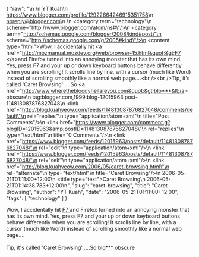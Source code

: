 {
  "raw": "<entry>\n  <author>\n    <name>YT Kuah</name>\n    <uri>https://www.blogger.com/profile/12922664246915351758</uri>\n    <email>noreply@blogger.com</email>\n  </author>\n  <category term=\"technology\"\n    scheme=\"http://www.blogger.com/atom/ns#\"/>\n  <category term=\"http://schemas.google.com/blogger/2008/kind#post\"\n    scheme=\"http://schemas.google.com/g/2005#kind\"/>\n  <content type=\"html\">Wow, I accidentally hit &lt;a href=&quot;http://mozmanual.mozdev.org/web/browser-15.html&quot;&gt;F7 &lt;/a&gt;and Firefox turned into an annoying monster that has its own mind. Yes, press F7 and your up or down keyboard buttons behave differently when you are scrolling! It scrolls line by line, with a cursor (much like Word) instead of scrolling smoothly like a normal web page....&lt;br /&gt;&lt;br /&gt;Tip, it's called 'Caret Browsing' ....So &lt;a href=&quot;http://www.wherethebloodyhellareyou.com&quot;&gt;blo***&lt;/a&gt; obscure</content>\n  <id>tag:blogger.com,1999:blog-12015963.post-114813087876827048</id>\n  <link href=\"http://blog.kuahyeow.com/feeds/114813087876827048/comments/default\"\n    rel=\"replies\"\n    type=\"application/atom+xml\"\n    title=\"Post Comments\"/>\n  <link href=\"https://www.blogger.com/comment.g?blogID=12015963&amp;postID=114813087876827048\"\n    rel=\"replies\"\n    type=\"text/html\"\n    title=\"0 Comments\"/>\n  <link href=\"https://www.blogger.com/feeds/12015963/posts/default/114813087876827048\"\n    rel=\"edit\"\n    type=\"application/atom+xml\"/>\n  <link href=\"https://www.blogger.com/feeds/12015963/posts/default/114813087876827048\"\n    rel=\"self\"\n    type=\"application/atom+xml\"/>\n  <link href=\"http://blog.kuahyeow.com/2006/05/caret-browsing.html\"\n    rel=\"alternate\"\n    type=\"text/html\"\n    title=\"Caret Browsing\"/>\n  <published>2006-05-21T01:11:00+12:00</published>\n  <title type=\"text\">Caret Browsing</title>\n  <updated>2006-05-21T01:14:38.783+12:00</updated>\n</entry>",
  "slug": "caret-browsing",
  "title": "Caret Browsing",
  "author": "YT Kuah",
  "date": "2006-05-21T01:11:00+12:00",
  "tags": [
    "technology"
  ]
}

Wow, I accidentally hit <a href="http://mozmanual.mozdev.org/web/browser-15.html">F7 </a>and Firefox turned into an annoying monster that has its own mind. Yes, press F7 and your up or down keyboard buttons behave differently when you are scrolling! It scrolls line by line, with a cursor (much like Word) instead of scrolling smoothly like a normal web page....<br /><br />Tip, it's called 'Caret Browsing' ....So <a href="http://www.wherethebloodyhellareyou.com">blo***</a> obscure